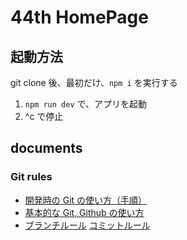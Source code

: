 # 44th HomePage

## 起動方法

git clone 後、最初だけ、`npm i` を実行する

1. `npm run dev` で、アプリを起動
2. ^c で停止

## documents

### Git rules

- [開発時の Git の使い方（手順）](https://www.notion.so/git-clone-41a4a1a2df324c92a56b6d0b1b244747?pvs=21)
- [基本的な Git, Github の使い方](https://www.notion.so/Git-Github-478cabf96e3e44909e35b3476fe08886?pvs=21)
- [ブランチルール](https://www.notion.so/9d1646b47e184ab1b85b35e02de76e3f?pvs=21) [コミットルール](https://www.notion.so/f4ace67ac1c14d849aee084327914c0f?pvs=21)
